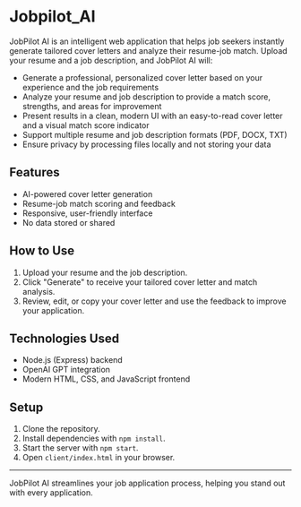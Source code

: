 # Jobpilot_AI
JobPilot AI is an intelligent web application that helps job seekers instantly generate tailored cover letters and analyze their resume-job match. Upload your resume and a job description, and JobPilot AI will:

- Generate a professional, personalized cover letter based on your experience and the job requirements
- Analyze your resume and job description to provide a match score, strengths, and areas for improvement
- Present results in a clean, modern UI with an easy-to-read cover letter and a visual match score indicator
- Support multiple resume and job description formats (PDF, DOCX, TXT)
- Ensure privacy by processing files locally and not storing your data

## Features
- AI-powered cover letter generation
- Resume-job match scoring and feedback
- Responsive, user-friendly interface
- No data stored or shared

## How to Use
1. Upload your resume and the job description.
2. Click "Generate" to receive your tailored cover letter and match analysis.
3. Review, edit, or copy your cover letter and use the feedback to improve your application.

## Technologies Used
- Node.js (Express) backend
- OpenAI GPT integration
- Modern HTML, CSS, and JavaScript frontend

## Setup
1. Clone the repository.
2. Install dependencies with `npm install`.
3. Start the server with `npm start`.
4. Open `client/index.html` in your browser.

---

JobPilot AI streamlines your job application process, helping you stand out with every application.
